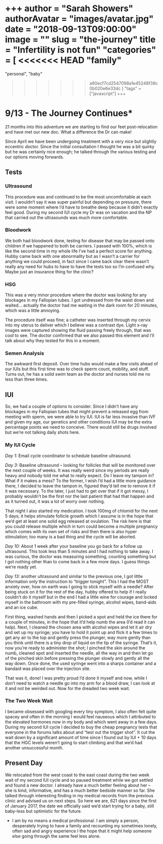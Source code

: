 +++
author = "Sarah Showers"
authorAvatar = "images/avatar.jpg"
date = "2018-09-13T09:00:00"
image = ""
slug = "the-journey"
title = "Infertility is not fun"
"categories" = [
<<<<<<< HEAD
  "family"
=======
  "personal", "baby"
>>>>>>> a60ecf7cd2547098a1e45248f38c0b020e6e33dc
]
"tags" = ["javascript"]
+++

# 9/13 - The Journey Continues*

21 months into this adventure we are starting to find our feet post-relocation and have met our new doc. What a difference the Dr can make!

Since April we have been undergoing treatment with a very nice but slightly eccentric doctor. Since the initial consultation I thought he was a bit quirky but he was certainly nice enough; he talked through the various testing and our options moving forwards.

## Tests
### Ultrasound
This procedure was and continued to be the most uncomfortable at each visit. I wouldn’t say it was super painful but depending on pressure, there were some moment where I’d have to breathe deep because it didn’t exactly feel good. During my second IUI cycle my Dr was on vacation and the NP that carried out the ultrasounds was much more comfortable.

### Bloodwork
We both had bloodwork done, testing for disease that may be passed onto children if we happened to both be carriers. I passed with 100%, which is like the second time in my whole life I’ve had a perfect score for anything. Hubby came back with one abnormality but as I wasn’t a carrier for anything we could proceed, in fact since I came back clear there wasn’t really any need for hubs to have to have the tests too so I’m confused why. Maybe just an insurance thing for the clinic?

### HSG
This was a very minor procedure where the doctor was looking for any blockages in my Fallopian tubes. I got undressed from the waist down and waited… actually the doctor had me waiting in the dark room for 20 minutes, which was a little annoying.

The procedure itself was fine; a catheter was inserted through my cervix into my uterus to deliver which I believe was a contrast dye. Light x-ray images were captured showing the fluid passing freely through, that was cool to see. The doctor confirmed that we also passed this element and I’ll talk about why they tested for this in a moment.

### Semen Analysis
The awkward first deposit. Over time hubs would make a few visits ahead of our IUIs but this first time was to check sperm count, mobility, and stuff. Turns out, he has a solid swim team as the doctor and nurses told me no less than three times.

## IUI
So, we had a couple of options to consider. Since I didn’t have any blockages in my Fallopian tubes that might prevent a released egg from meeting with sperm, we were able to try IUI. IUI is far less invasive than IVF and given my age, our genetics and other conditions IUI may be the extra percentage points we need to conceive. There would still be drugs involved but we’re not talking daily shots here.

### My IUI Cycle
_Day 1:_ Email cycle coordinator to schedule baseline ultrasound.

_Day 3:_ Baseline ultrasound – looking for follicles that will be monitored over the next couple of weeks. It was really weird since my periods are really heavy and nobody told me what to really expect. Do I leave my tampon in? What if it makes a mess? To the former, I wish I’d had a little more guidance there, I decided to leave the tampon in, figured they’d tell me to remove it if it was necessary. To the later, I just had to get over that if it got messy, I probably wouldn’t be the first nor the last patient that had that happen and as it turned out, it was a lot of worry over nothing. 

That night I also started my medication. I took 100mg of chlomid for the next 5 days; it helps stimulate follicle growth which I assume is in the hope that we’d get at least one solid egg released at ovulation. The risk here is that you could release multiple which in turn could become a multiple pregnancy which comes with its own set of risks and then there is also hyper stimulation; too many is a bad thing and the cycle will be aborted.

_Day 10:_ About 1 week after your baseline you go back for a follow up ultrasound. This took less than 5 minutes and I had nothing to take away. I was curious, the doctor was measuring something, counting something but I got nothing other than to come back in a few more days. I guess things we’re ready yet.

_Day 13:_ another ultrasound and similar to the previous one, I got little information only the instruction to “trigger tonight”. This I had the MOST anxiety over, how on earth was I going to stick myself with a needle? After being stuck on it for the rest of the day, hubby offered to help if I really couldn’t do it myself but in the end I had a little wine for courage and locked myself in the bathroom with my pre-filled syringe, alcohol wipes, band-aids and an ice cube.

First thing, washed hands and then I picked a spot and held the ice there for a couple of minutes, in the hope that it’d help numb the area (I’d read it can help). Next, I cleaned the chosen area with alcohol wipes and let it air dry and set up my syringe; you have to hold it point up and flick it a few times to get any air to the top and gently press the plunger, way more gently than you think until there is a tiny drop of liquid on the tip of the syringe. That’s it, now you’re ready to administer the shot; I pinched the skin around the numb, cleaned spot and inserted the needle, all the way in and then let go of the pinched skin before pressing the plunger slowly and gently all the way down. Once done, the used syringe went into a sharps container and a bandaid was placed over the injection site. 

That was it, done! I was pretty proud I’d done it myself and now, while I don’t need to watch a needle go into my arm for a blood draw, I can look at it and not be weirded out. Now for the dreaded two week wait.

### The Two Week Wait
I became obsessed with googling every tiny symptom, I also often felt quite spacey and often in the morning I would feel nauseous which I attributed to the elevated hormones now in my body and which went away in a few days. During my second IUI cycle I decided to buy the cheap pregnancy tests that everyone in the forums talks about and “test out the trigger shot”. It cut the wait down by a significant amount of time since I found out by IUI + 10 days that the HGC levels weren’t going to start climbing and that we’d had another unsuccessful month.

## Present Day
We relocated from the west coast to the east coast during the two week wait of my second IUI cycle and so paused treatment while we got settled and found a new doctor. I already have a much better feeling about her – she is kind, informative, and has a much better bedside manner so far. She talked through interesting finding in my medical records from the previous clinic and advised us on next steps. So here we are, 621 days since the first of January 2017, the date we officially said we’d start trying for a baby, still baby-less but optimistic for the future.

* I am by no means a medical professional. I am simply a person, desperately trying to have a family and recounting my sometimes lonely, often sad and angry experience I the hope that it might help someone else going through the same feel less alone.
